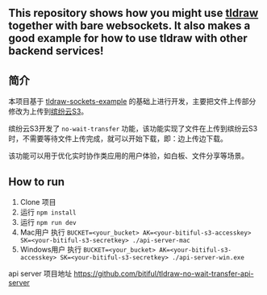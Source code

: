 This repository shows how you might use [tldraw](https://github.com/tldraw/tldraw) together with bare websockets. It
also makes a good example for how to use tldraw with other backend services!
---

## 简介

本项目基于 [tldraw-sockets-example](https://github.com/tldraw/tldraw-sockets-example)
的基础上进行开发，主要把文件上传部分修改为上传到[缤纷云S3](https://www.bitiful.com)。

缤纷云S3开发了 `no-wait-transfer` 功能，该功能实现了文件在上传到缤纷云S3时，不需要等待文件上传完成，就可以开始下载，即：边上传边下载。

该功能可以用于优化实时协作类应用的用户体验，如白板、文件分享等场景。

## How to run

1. Clone 项目
2. 运行 `npm install`
3. 运行 `npm run dev`
4. Mac用户
   执行 `BUCKET=<your_bucket> AK=<your-bitiful-s3-accesskey> SK=<your-bitiful-s3-secretkey> ./api-server-mac`
5. Windows用户
   执行 `BUCKET=<your_bucket> AK=<your-bitiful-s3-accesskey> SK=<your-bitiful-s3-secretkey> ./api-server-win.exe`

api server 项目地址 https://github.com/bitiful/tldraw-no-wait-transfer-api-server